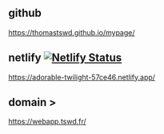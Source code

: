 ## github

https://thomastswd.github.io/mypage/

## netlify [![Netlify Status](https://api.netlify.com/api/v1/badges/d1b2efb8-6a2e-49ba-9565-d3ab0b1a959d/deploy-status)](https://app.netlify.com/sites/adorable-twilight-57ce46/deploys)

https://adorable-twilight-57ce46.netlify.app/

## domain >

https://webapp.tswd.fr/
